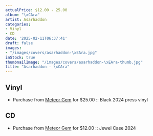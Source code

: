 ```yaml
---
actualPrice: $12.00 - 25.00
album: "\xCAra"
artist: Asarhaddon
categories:
- Vinyl
- CD
date: '2025-02-11T06:37:41'
draft: false
images:
- "/images/covers/asarhaddon-\xEAra.jpg"
inStock: true
thumbnailImage: "/images/covers/asarhaddon-\xEAra-thumb.jpg"
title: "Asarhaddon - \xCAra"
---
```


## Vinyl
* Purchase from [Meteor Gem](https://meteor-gem.com/products/asarhaddon-era-lp) for $25.00 :: Black 2024 press vinyl
## CD
* Purchase from [Meteor Gem](https://meteor-gem.com/products/asarhaddon-era-cd) for $12.00 :: Jewel Case 2024
